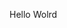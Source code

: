 Hello Wolrd


























































































































































































































































































































































































































































































































































































































































































































































































































































































































































































































































































































































































































































































































































































































































































































































































































































































































































































































































































































































































































































































































































































































































































































































































































































































































































































































































































































































































































































































































